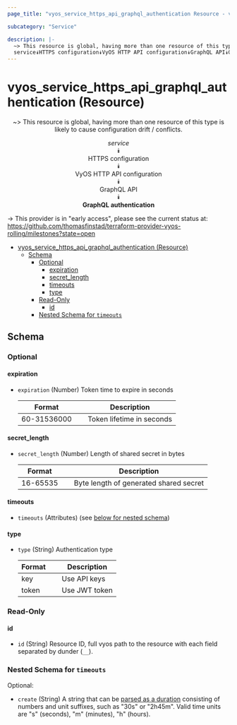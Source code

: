 ```yaml
---
page_title: "vyos_service_https_api_graphql_authentication Resource - vyos"

subcategory: "Service"

description: |-
  ~> This resource is global, having more than one resource of this type is likely to cause configuration drift / conflicts.
  service⯯HTTPS configuration⯯VyOS HTTP API configuration⯯GraphQL API⯯GraphQL authentication
---
```


# vyos_service_https_api_graphql_authentication (Resource)
<center>

~> This resource is global, having more than one resource of this type is likely to cause configuration drift / conflicts.

*service*  
⯯  
HTTPS configuration  
⯯  
VyOS HTTP API configuration  
⯯  
GraphQL API  
⯯  
**GraphQL authentication**


</center>

-> This provider is in "early access", please see the current status at: https://github.com/thomasfinstad/terraform-provider-vyos-rolling/milestones?state=open

<!--TOC-->

- [vyos_service_https_api_graphql_authentication (Resource)](#vyos_service_https_api_graphql_authentication-resource)
  - [Schema](#schema)
    - [Optional](#optional)
      - [expiration](#expiration)
      - [secret_length](#secret_length)
      - [timeouts](#timeouts)
      - [type](#type)
    - [Read-Only](#read-only)
      - [id](#id)
    - [Nested Schema for `timeouts`](#nested-schema-for-timeouts)

<!--TOC-->

<!-- schema generated by tfplugindocs -->
## Schema

### Optional

#### expiration
- `expiration` (Number) Token time to expire in seconds

    |  Format       &emsp;|  Description                |
    |---------------|-----------------------------|
    |  60-31536000  &emsp;|  Token lifetime in seconds  |
#### secret_length
- `secret_length` (Number) Length of shared secret in bytes

    |  Format    &emsp;|  Description                             |
    |------------|------------------------------------------|
    |  16-65535  &emsp;|  Byte length of generated shared secret  |
#### timeouts
- `timeouts` (Attributes) (see [below for nested schema](#nestedatt--timeouts))
#### type
- `type` (String) Authentication type

    |  Format  &emsp;|  Description    |
    |----------|-----------------|
    |  key     &emsp;|  Use API keys   |
    |  token   &emsp;|  Use JWT token  |

### Read-Only

#### id
- `id` (String) Resource ID, full vyos path to the resource with each field separated by dunder (`__`).

<a id="nestedatt--timeouts"></a>
### Nested Schema for `timeouts`

Optional:

- `create` (String) A string that can be [parsed as a duration](https://pkg.go.dev/time#ParseDuration) consisting of numbers and unit suffixes, such as &#34;30s&#34; or &#34;2h45m&#34;. Valid time units are &#34;s&#34; (seconds), &#34;m&#34; (minutes), &#34;h&#34; (hours).
